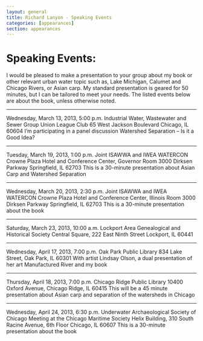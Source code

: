 ```yaml
---
layout: general
title: Richard Lanyon - Speaking Events
categories: [appearances]
section: appearances
---
```


# Speaking Events:
I would be pleased to make a presentation to your group about my book or other relevant urban water topic such as, Lake Michigan, Calumet and Chicago Rivers, or Asian carp. My standard presentation is geared for 50 minutes, but I can be tailored to meet your needs. The listed events below are about the book, unless otherwise noted.

----

Wednesday, March 13, 2013, 5:00 p.m.
Industrial Water, Wastewater and Sewer Group
Union League Club
65 West Jackson Boulevard
Chicago, IL 60604
I’m participating in a panel discussion 
Watershed Separation – Is it a Good Idea?

----

Tuesday, March 19, 2013, 1:00 p.m.
Joint ISAWWA and IWEA WATERCON
Crowne Plaza Hotel and Conference Center, Governor Room
3000 Dirksen Parkway
Springfield, IL 62703
This is a 30-minute presentation about Asian Carp and Watershed Separation

----

Wednesday, March 20, 2013, 2:30 p.m.
Joint ISAWWA and IWEA WATERCON
Crowne Plaza Hotel and Conference Center, Illinois Room
3000 Dirksen Parkway
Springfield, IL 62703
This is a 30-minute presentation about the book

----

Saturday, March 23, 2013, 10:00 a.m.
Lockport Area Genealogical and Historical Society
Central Square, 222 East Ninth Street
Lockport, IL 60441

----

Wednesday, April 17, 2013, 7:00 p.m.
Oak Park Public Library
834 Lake Street, Oak Park, IL 60301
With artist Lindsay Olson, a dual presentation 
of her art Manufactured River and my book

----

Thursday, April 18, 2013, 7:00 p.m.
Chicago Ridge Public Library
10400 Oxford Avenue, Chicago Ridge, IL 60415
This will be a 45 minute presentation about Asian 
carp and separation of the watersheds in Chicago

----
Wednesday, April 24, 2013, 6:30 p.m.
Underwater Archaeological Society of Chicago
Meeting at the Chicago Maritime Society
Helix Building, 310 South Racine Avenue, 6th Floor
Chicago, IL 60607
This is a 30-minute presentation about the book



